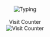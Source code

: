 <p align="center">
  <img src="https://readme-typing-svg.demolab.com?font=Quicksand&weight=600&size=35&pause=550&color=00FFFF&center=true&vCenter=true&width=700&height=130&lines=Hello%2C+I'm+Zero.;I+do+touch+grass.;Everyone+makes+mistakes.;Zeros+make+the+system+work.;Simple+doesn%E2%80%99t+mean+easy.;Sometimes+the+answer+is+not+the+point." alt="Typing" /><br><br>
Visit Counter<br>
<img src="https://profile-counter.glitch.me/zerofoil/count.svg" alt="Visit Counter" />
</p>
